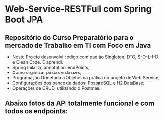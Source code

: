 # Web-Service-RESTFull com Spring Boot JPA

## Repositório do Curso Preparatório para o mercado de Trabalho em TI com Foco em Java

* Neste Projeto desenvolvi código com padrão Singleton, DTO, S-O-L-I-D e Clean Code. E aprendi:
* Spring Initalizr, annotation, endPoints;
* Como organizar pastas e classes;
* Programação Orinetada a Objetos na prática no projeto de Web Service;
* Configurações dos banco de dados: PostgreSQL e H2 DataBase;
* Operações de CRUD, utilizando o Postman.

## Abaixo fotos da API totalmente funcional e com todos os endpoints:




